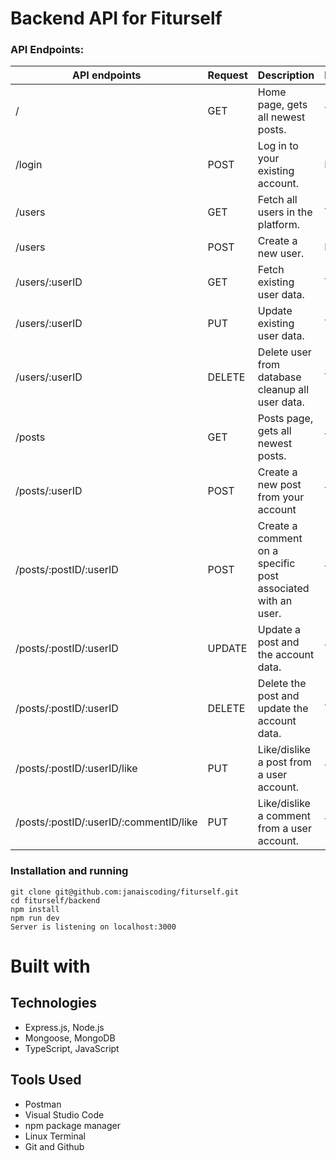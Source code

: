 # Backend API for Fiturself

### API Endpoints:

| API endpoints                          | Request | Description                                                  | Protected |
| -------------------------------------- | ------- | ------------------------------------------------------------ | --------- |
| /                                      | GET     | Home page, gets all newest posts.                            | True      |
| /login                                 | POST    | Log in to your existing account.                             | False     |
| /users                                 | GET     | Fetch all users in the platform.                             | True      |
| /users                                 | POST    | Create a new user.                                           | False     |
| /users/:userID                         | GET     | Fetch existing user data.                                    | True      |
| /users/:userID                         | PUT     | Update existing user data.                                   | True      |
| /users/:userID                         | DELETE  | Delete user from database cleanup all user data.             | True      |
| /posts                                 | GET     | Posts page, gets all newest posts.                           | True      |
| /posts/:userID                         | POST    | Create a new post from your account                          | True      |
| /posts/:postID/:userID                 | POST    | Create a comment on a specific post associated with an user. | True      |
| /posts/:postID/:userID                 | UPDATE  | Update a post and the account data.                          | True      |
| /posts/:postID/:userID                 | DELETE  | Delete the post and update the account data.                 | True      |
| /posts/:postID/:userID/like            | PUT     | Like/dislike a post from a user account.                     | True      |
| /posts/:postID/:userID/:commentID/like | PUT     | Like/dislike a comment from a user account.                  | True      |

### Installation and running

```
git clone git@github.com:janaiscoding/fiturself.git
cd fiturself/backend
npm install
npm run dev
Server is listening on localhost:3000
```

# Built with

## Technologies

- Express.js, Node.js
- Mongoose, MongoDB
- TypeScript, JavaScript

## Tools Used

- Postman
- Visual Studio Code
- npm package manager
- Linux Terminal
- Git and Github

